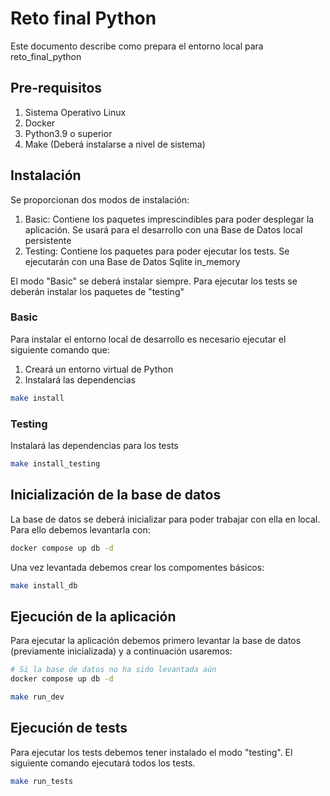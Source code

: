 # Reto final Python

Este documento describe como prepara el entorno local para reto_final_python


## Pre-requisitos
1. Sistema Operativo Linux
1. Docker
1. Python3.9 o superior
1. Make (Deberá instalarse a nivel de sistema)


## Instalación
Se proporcionan dos modos de instalación:
1. Basic: Contiene los paquetes imprescindibles para poder desplegar la aplicación. Se usará para el desarrollo con una Base de Datos local persistente
1. Testing: Contiene los paquetes para poder ejecutar los tests. Se ejecutarán con una Base de Datos Sqlite in_memory

El modo "Basic" se deberá instalar siempre. Para ejecutar los tests se deberán instalar los paquetes de "testing"

### Basic
Para instalar el entorno local de desarrollo es necesario ejecutar el siguiente comando que:
1. Creará un entorno virtual de Python
1. Instalará las dependencias

```bash
make install
```

### Testing
Instalará las dependencias para los tests

```bash
make install_testing
```


## Inicialización de la base de datos
La base de datos se deberá inicializar para poder trabajar con ella en local. Para ello debemos levantarla con:

```bash
docker compose up db -d
```

Una vez levantada debemos crear los compomentes básicos:

```bash
make install_db
```


## Ejecución de la aplicación
Para ejecutar la aplicación debemos primero levantar la base de datos (previamente inicializada) y a continuación usaremos:

```bash
# Si la base de datos no ha sido levantada aún
docker compose up db -d

make run_dev
```


## Ejecución de tests
Para ejecutar los tests debemos tener instalado el modo "testing". El siguiente comando ejecutará todos los tests.

```bash
make run_tests
```
